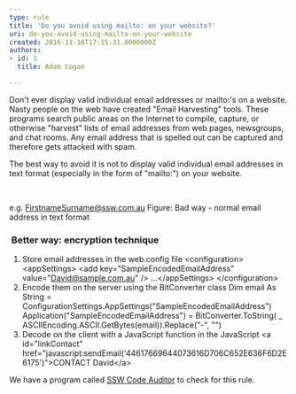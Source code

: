 ```yaml
---
type: rule
title: 'Do you avoid using mailto: on your website?'
uri: do-you-avoid-using-mailto-on-your-website
created: 2016-11-16T17:15:31.0000000Z
authors:
- id: 1
  title: Adam Cogan

---
```


Don't ever display valid individual email addresses or mailto:'s on a website. Nasty people on the web have created "Email Harvesting" tools. These programs search public areas on the Internet to compile, capture, or otherwise "harvest" lists of email addresses from web pages, newsgroups, and chat rooms. Any email address that is spelled out can be captured and therefore gets attacked with spam.

The best way to avoid it is not to display valid individual email addresses in text format (especially in the form of "mailto:") on your website.
 
​​

e.g. FirstnameSurname@ssw.com.au
 Figure: Bad way - normal email address in text format

###  Better way: encryption technique 

1. Store email addresses in the web.config file
    &lt;configuration&gt; 
&lt;appSettings&gt; 
&lt;add key="SampleEncodedEmailAddress" value="David@sample.com.au" /&gt; ...&lt;/appSettings&gt; &lt;/configuration&gt;
2. Encode them on the server using the BitConverter class
    Dim email As String = ConfigurationSettings.AppSettings("SampleEncodedEmailAddress") Application("SampleEncodedEmailAddress") = BitConverter.ToString( \_ ASCIIEncoding.ASCII.GetBytes(email)).Replace("-", "")
3. Decode on the client with a JavaScript function in the JavaScript
    &lt;a id="linkContact" href="javascript:sendEmail('44617669644073616D706C652E636F6D2E6175')"&gt;CONTACT David&lt;/a&gt;​


We have a program called [SSW Code Auditor](https&#58;//www.ssw.com.au/ssw/CodeAuditor/) to check for this rule.

​
